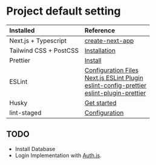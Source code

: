 # Project default setting

|Installed|Reference|
|:--|:--|
|Next.js + Typescript|[create-next-app](https://github.com/vercel/next.js/tree/canary/packages/create-next-app)|
|Tailwind CSS + PostCSS|[Installation](https://tailwindcss.com/docs/installation/using-postcss)|
|Prettier|[Install](https://prettier.io/docs/en/install)|
|ESLint|[Configuration Files](https://eslint.org/docs/latest/use/configure/configuration-files)<br />[Next.js ESLint Plugin](https://nextjs.org/docs/app/api-reference/config/eslint)<br />[eslint-config-prettier](https://github.com/prettier/eslint-config-prettier#installation)<br />[eslint-plugin-prettier](https://github.com/prettier/eslint-plugin-prettier)|
|Husky|[Get started](https://typicode.github.io/husky/get-started.html)|
|lint-staged|[Configuration](https://github.com/lint-staged/lint-staged?tab=readme-ov-file#configuration)|

## TODO
- Install Database
- Login Implementation with [Auth.js](https://authjs.dev/getting-started/authentication/credentials).